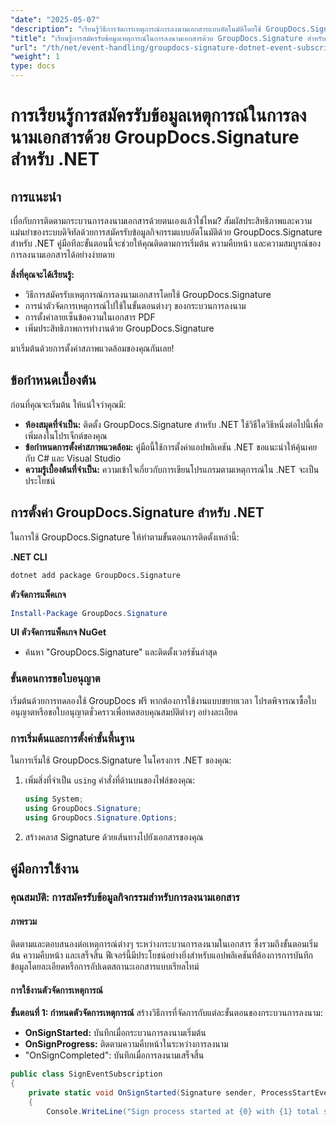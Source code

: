 ```yaml
---
"date": "2025-05-07"
"description": "เรียนรู้วิธีการจัดการเหตุการณ์การลงนามเอกสารแบบอัตโนมัติโดยใช้ GroupDocs.Signature สำหรับ .NET ค้นพบการติดตามและตรวจสอบกระบวนการลงนามที่มีประสิทธิภาพ"
"title": "เรียนรู้การสมัครรับข้อมูลเหตุการณ์ในการลงนามเอกสารด้วย GroupDocs.Signature สำหรับ .NET | คู่มือทีละขั้นตอน"
"url": "/th/net/event-handling/groupdocs-signature-dotnet-event-subscription/"
"weight": 1
type: docs
---
```

# การเรียนรู้การสมัครรับข้อมูลเหตุการณ์ในการลงนามเอกสารด้วย GroupDocs.Signature สำหรับ .NET

## การแนะนำ

เบื่อกับการติดตามกระบวนการลงนามเอกสารด้วยตนเองแล้วใช่ไหม? สัมผัสประสิทธิภาพและความแม่นยำของระบบดิจิทัลด้วยการสมัครรับข้อมูลกิจกรรมแบบอัตโนมัติด้วย GroupDocs.Signature สำหรับ .NET คู่มือทีละขั้นตอนนี้จะช่วยให้คุณติดตามการเริ่มต้น ความคืบหน้า และความสมบูรณ์ของการลงนามเอกสารได้อย่างง่ายดาย

**สิ่งที่คุณจะได้เรียนรู้:**
- วิธีการสมัครรับเหตุการณ์การลงนามเอกสารโดยใช้ GroupDocs.Signature
- การนำตัวจัดการเหตุการณ์ไปใช้ในขั้นตอนต่างๆ ของกระบวนการลงนาม
- การตั้งค่าลายเซ็นข้อความในเอกสาร PDF
- เพิ่มประสิทธิภาพการทำงานด้วย GroupDocs.Signature

มาเริ่มต้นด้วยการตั้งค่าสภาพแวดล้อมของคุณกันเลย!

## ข้อกำหนดเบื้องต้น

ก่อนที่คุณจะเริ่มต้น ให้แน่ใจว่าคุณมี:

- **ห้องสมุดที่จำเป็น:** ติดตั้ง GroupDocs.Signature สำหรับ .NET ใช้วิธีใดวิธีหนึ่งต่อไปนี้เพื่อเพิ่มลงในโปรเจ็กต์ของคุณ
- **ข้อกำหนดการตั้งค่าสภาพแวดล้อม:** คู่มือนี้ใช้การตั้งค่าแอปพลิเคชัน .NET ขอแนะนำให้คุ้นเคยกับ C# และ Visual Studio
- **ความรู้เบื้องต้นที่จำเป็น:** ความเข้าใจเกี่ยวกับการเขียนโปรแกรมตามเหตุการณ์ใน .NET จะเป็นประโยชน์

## การตั้งค่า GroupDocs.Signature สำหรับ .NET

ในการใช้ GroupDocs.Signature ให้ทำตามขั้นตอนการติดตั้งเหล่านี้:

**.NET CLI**
```bash
dotnet add package GroupDocs.Signature
```

**ตัวจัดการแพ็คเกจ**
```powershell
Install-Package GroupDocs.Signature
```

**UI ตัวจัดการแพ็คเกจ NuGet**
- ค้นหา "GroupDocs.Signature" และติดตั้งเวอร์ชันล่าสุด

### ขั้นตอนการขอใบอนุญาต

เริ่มต้นด้วยการทดลองใช้ GroupDocs ฟรี หากต้องการใช้งานแบบขยายเวลา โปรดพิจารณาซื้อใบอนุญาตหรือขอใบอนุญาตชั่วคราวเพื่อทดสอบคุณสมบัติต่างๆ อย่างละเอียด

### การเริ่มต้นและการตั้งค่าขั้นพื้นฐาน

ในการเริ่มใช้ GroupDocs.Signature ในโครงการ .NET ของคุณ:
1. เพิ่มสิ่งที่จำเป็น `using` คำสั่งที่ด้านบนของไฟล์ของคุณ:
   ```csharp
   using System;
   using GroupDocs.Signature;
   using GroupDocs.Signature.Options;
   ```
2. สร้างคลาส Signature ด้วยเส้นทางไปยังเอกสารของคุณ

## คู่มือการใช้งาน

### คุณสมบัติ: การสมัครรับข้อมูลกิจกรรมสำหรับการลงนามเอกสาร

#### ภาพรวม

ติดตามและตอบสนองต่อเหตุการณ์ต่างๆ ระหว่างกระบวนการลงนามในเอกสาร ซึ่งรวมถึงขั้นตอนเริ่มต้น ความคืบหน้า และเสร็จสิ้น ฟีเจอร์นี้มีประโยชน์อย่างยิ่งสำหรับแอปพลิเคชันที่ต้องการการบันทึกข้อมูลโดยละเอียดหรือการอัปเดตสถานะเอกสารแบบเรียลไทม์

#### การใช้งานตัวจัดการเหตุการณ์

**ขั้นตอนที่ 1: กำหนดตัวจัดการเหตุการณ์**
สร้างวิธีการที่จัดการกับแต่ละขั้นตอนของกระบวนการลงนาม:
- **OnSignStarted:** บันทึกเมื่อกระบวนการลงนามเริ่มต้น
- **OnSignProgress:** ติดตามความคืบหน้าในระหว่างการลงนาม
- "OnSignCompleted": บันทึกเมื่อการลงนามเสร็จสิ้น

```csharp
public class SignEventSubscription
{
    private static void OnSignStarted(Signature sender, ProcessStartEventArgs args)
    {
        Console.WriteLine("Sign process started at {0} with {1} total signatures to be put in document\